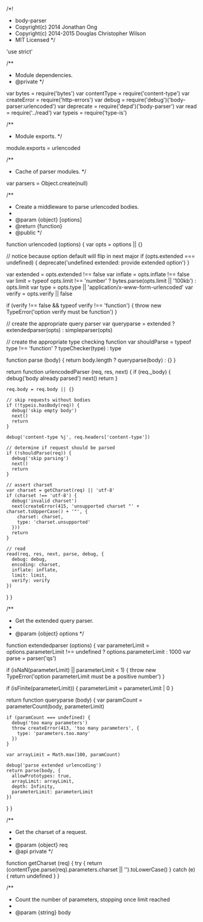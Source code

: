 /*!
 * body-parser
 * Copyright(c) 2014 Jonathan Ong
 * Copyright(c) 2014-2015 Douglas Christopher Wilson
 * MIT Licensed
 */

'use strict'

/**
 * Module dependencies.
 * @private
 */

var bytes = require('bytes')
var contentType = require('content-type')
var createError = require('http-errors')
var debug = require('debug')('body-parser:urlencoded')
var deprecate = require('depd')('body-parser')
var read = require('../read')
var typeis = require('type-is')

/**
 * Module exports.
 */

module.exports = urlencoded

/**
 * Cache of parser modules.
 */

var parsers = Object.create(null)

/**
 * Create a middleware to parse urlencoded bodies.
 *
 * @param {object} [options]
 * @return {function}
 * @public
 */

function urlencoded (options) {
  var opts = options || {}

  // notice because option default will flip in next major
  if (opts.extended === undefined) {
    deprecate('undefined extended: provide extended option')
  }

  var extended = opts.extended !== false
  var inflate = opts.inflate !== false
  var limit = typeof opts.limit !== 'number'
    ? bytes.parse(opts.limit || '100kb')
    : opts.limit
  var type = opts.type || 'application/x-www-form-urlencoded'
  var verify = opts.verify || false

  if (verify !== false && typeof verify !== 'function') {
    throw new TypeError('option verify must be function')
  }

  // create the appropriate query parser
  var queryparse = extended
    ? extendedparser(opts)
    : simpleparser(opts)

  // create the appropriate type checking function
  var shouldParse = typeof type !== 'function'
    ? typeChecker(type)
    : type

  function parse (body) {
    return body.length
      ? queryparse(body)
      : {}
  }

  return function urlencodedParser (req, res, next) {
    if (req._body) {
      debug('body already parsed')
      next()
      return
    }

    req.body = req.body || {}

    // skip requests without bodies
    if (!typeis.hasBody(req)) {
      debug('skip empty body')
      next()
      return
    }

    debug('content-type %j', req.headers['content-type'])

    // determine if request should be parsed
    if (!shouldParse(req)) {
      debug('skip parsing')
      next()
      return
    }

    // assert charset
    var charset = getCharset(req) || 'utf-8'
    if (charset !== 'utf-8') {
      debug('invalid charset')
      next(createError(415, 'unsupported charset "' + charset.toUpperCase() + '"', {
        charset: charset,
        type: 'charset.unsupported'
      }))
      return
    }

    // read
    read(req, res, next, parse, debug, {
      debug: debug,
      encoding: charset,
      inflate: inflate,
      limit: limit,
      verify: verify
    })
  }
}

/**
 * Get the extended query parser.
 *
 * @param {object} options
 */

function extendedparser (options) {
  var parameterLimit = options.parameterLimit !== undefined
    ? options.parameterLimit
    : 1000
  var parse = parser('qs')

  if (isNaN(parameterLimit) || parameterLimit < 1) {
    throw new TypeError('option parameterLimit must be a positive number')
  }

  if (isFinite(parameterLimit)) {
    parameterLimit = parameterLimit | 0
  }

  return function queryparse (body) {
    var paramCount = parameterCount(body, parameterLimit)

    if (paramCount === undefined) {
      debug('too many parameters')
      throw createError(413, 'too many parameters', {
        type: 'parameters.too.many'
      })
    }

    var arrayLimit = Math.max(100, paramCount)

    debug('parse extended urlencoding')
    return parse(body, {
      allowPrototypes: true,
      arrayLimit: arrayLimit,
      depth: Infinity,
      parameterLimit: parameterLimit
    })
  }
}

/**
 * Get the charset of a request.
 *
 * @param {object} req
 * @api private
 */

function getCharset (req) {
  try {
    return (contentType.parse(req).parameters.charset || '').toLowerCase()
  } catch (e) {
    return undefined
  }
}

/**
 * Count the number of parameters, stopping once limit reached
 *
 * @param {string} body
